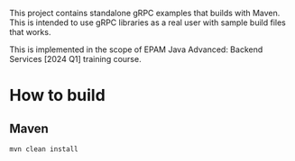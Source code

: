 This project contains standalone gRPC examples that builds with Maven. 
This is intended to use gRPC libraries as a real user with sample build files that works.

This is implemented in the scope of EPAM Java Advanced: Backend Services [2024 Q1] training course.

How to build
============

Maven
-----
```
mvn clean install